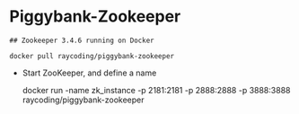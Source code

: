 # Piggybank-Zookeeper
	
	## Zookeeper 3.4.6 running on Docker

	docker pull raycoding/piggybank-zookeeper

  - Start ZooKeeper, and define a name

	docker run -name zk_instance -p 2181:2181 -p 2888:2888 -p 3888:3888 raycoding/piggybank-zookeeper